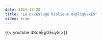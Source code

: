 ```yaml
---
date: 2024-12-20
title: "Le D\xE9luge biblique expliqu\xE9"
video: true
---
```



{{< youtube dSdeEgGEuy8 >}}

